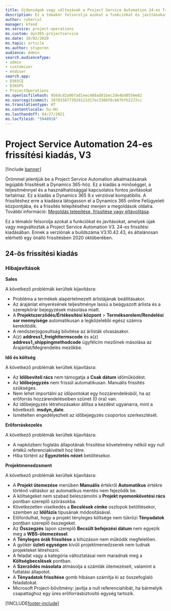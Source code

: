 ```yaml
---
title: Újdonságok vagy változások a Project Service Automation 24-es frissítési kiadásának V3 változatában
description: Ez a témakör felsorolja azokat a funkciókat és javításokat, amelyek elérhetők a Project Service Automation V3. 24-os frissítési kiadásában.
author: ruhercul
manager: kfend
ms.service: project-operations
ms.custom: dyn365-projectservice
ms.date: 10/02/2020
ms.topic: article
ms.author: stsporen
audience: Admin
search.audienceType:
- admin
- customizer
- enduser
search.app:
- D365CE
- D365PS
- ProjectOperations
ms.openlocfilehash: 956dcd2a06fad1eec488ad81bec2de4bd0550e82
ms.sourcegitcommit: 3d78338773929121d17ec3386f6cb67bfb2272cc
ms.translationtype: HT
ms.contentlocale: hu-HU
ms.lasthandoff: 04/27/2021
ms.locfileid: "5948918"
---
```

# <a name="project-service-automation-update-release-24-v3"></a>Project Service Automation 24-es frissítési kiadás, V3

[!include [banner](../includes/psa-now-project-operations.md)]

Örömmel jelentjük be a Project Service Automation alkalmazásának legújabb frissítését a Dynamics 365-höz. Ez a kiadás a minőséggel, a teljesítménnyel és a használhatósággal kapcsolatos fontos javításokat tartalmaz. Ez a kiadás a Dynamics 365 9.x verzióval kompatibilis. A frissítéshez erre a kiadásra látogasson el a Dynamics 365 online Felügyeleti központjába, és a frissítés telepítéséhez menjen a megoldások oldalra. További információ: [Megoldás telepítése, frissítése vagy eltávolítása](/power-platform/admin/install-remove-preferred-solution).

Ez a témakör felsorolja azokat a funkciókat és javításokat, amelyek újak vagy megváltoztak a Project Service Automation V3. 24-es frissítési kiadásában. Ennek a verziónak a buildszáma V3.10.42.43, és általánosan elérhető egy önálló frissítésben 2020 októberében.

## <a name="update-release-24"></a>24-ös frissítési kiadás

### <a name="bug-fixes"></a>Hibajavítások

**Sales**

A következő problémák kerültek kijavításra:

- Probléma a termékek alapértelmezett árlistájának beállításakor.
- Az árajánlat elnyerésének teljesítménye lassú a beágyazott árlista és a szerepkörár bejegyzések másolása miatt.
- A **Projektszerződés/Értékesítési központ** > **Terméksorelem/Rendelési sor mennyisége** automatikusan a legközelebbi egész számra kerekítődik.
- A rendszerjogosultság bővítése az árlisták olvasásakor.
- A(z) **address1_freighttermscode** és a(z) **address1_shippingmethodcode** ügyfélcím mezőinek másolása az Árajánlat/Megrendelés mezőkbe. 


**Idő és költség**

A következő problémák kerültek kijavításra:

- Az **Időbeviteli rács** nem támogatja a **Csak dátum** időműködést.
- Az **Időbejegyzés** nem frissül automatikusan. Manuális frissítés szükséges.
- Nem lehet importálni az időpontokat egy hozzárendelésből, ha az erőforrás hozzárendeléseiben szünet (0 óra) van.
- Az időbejegyzés létrehozásakor állítsa a kezdést ugyanarra, mint a következő: **msdyn_date**.
- Ismételten engedélyezheti az időbejegyzés csoportos szerkesztését.

**Erőforráskezelés**

A következő problémák kerültek kijavításra:

- A napközbeni foglalás állapotának frissítése követelmény nélkül egy null értékű referenciakivételt hoz létre.
- Hiba történt az **Egyeztetés nézet** betöltésekor.


**Projektmenedzsment**

A következő problémák kerültek kijavításra:

- A **Projekt ütemezése** menüben **Manuális** értékről **Automatikus** értékre történő váltáskor az automatikus mentés nem fejeződik be.
- A költségeket nem szabad beleszámolni a **Projekt nyomonkövetési rács** pontban szereplő szórásokba.
- Következetlen viselkedés a **Becslések címke** oszlopok betöltésekor, szemben az **Időfázis** típusának módosításával.
- Előfordulhat, hogy a projekt tényleges költsége nem tükrözi **Tényadatok** pontban szereplő összegeket.
- Az **Összegzés** lapon szereplő **Becsült befejezési dátum** nem egyezik meg a **WBS-ütemezéssel**.
- A **Tényleges órák frissítése** a kihúzáson nem működik megfelelően.
- A gyökér **üzleti egységen** kívüli projektmenedzserek nem tudnak projekteket létrehozni.
- A feladat vagy a kategória változtatásai nem maradnak meg a **Költségbecslések** pontban.
- A **Szerződés másolata** átmásolja a számlák ütemezéseit, valamint a futtatási állapotot.
- A **Tényadatok frissítése** gomb hibásan számítja ki az összefoglaló feladatokat.
- Microsoft Project-bővítmény: javítja a null referenciahibát, ha bármelyik csapattaghoz egy üres erőforrásbiztosító egység tartozik.



[!INCLUDE[footer-include](../includes/footer-banner.md)]